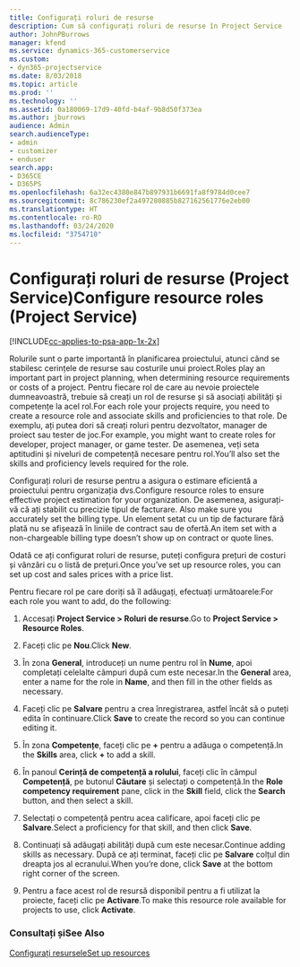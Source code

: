 ```yaml
---
title: Configurați roluri de resurse
description: Cum să configurați roluri de resurse în Project Service
author: JohnPBurrows
manager: kfend
ms.service: dynamics-365-customerservice
ms.custom:
- dyn365-projectservice
ms.date: 8/03/2018
ms.topic: article
ms.prod: ''
ms.technology: ''
ms.assetid: 0a180069-17d9-40fd-b4af-9b8d50f373ea
ms.author: jburrows
audience: Admin
search.audienceType:
- admin
- customizer
- enduser
search.app:
- D365CE
- D365PS
ms.openlocfilehash: 6a32ec4380e847b897931b6691fa8f9784d0cee7
ms.sourcegitcommit: 8c786230ef2a497280885b827162561776e2eb00
ms.translationtype: HT
ms.contentlocale: ro-RO
ms.lasthandoff: 03/24/2020
ms.locfileid: "3754710"
---
```

# <a name="configure-resource-roles-project-service"></a><span data-ttu-id="4be69-103">Configurați roluri de resurse (Project Service)</span><span class="sxs-lookup"><span data-stu-id="4be69-103">Configure resource roles (Project Service)</span></span>

[!INCLUDE[cc-applies-to-psa-app-1x-2x](../includes/cc-applies-to-psa-app-1x-2x.md)]

<span data-ttu-id="4be69-104">Rolurile sunt o parte importantă în planificarea proiectului, atunci când se stabilesc cerințele de resurse sau costurile unui proiect.</span><span class="sxs-lookup"><span data-stu-id="4be69-104">Roles play an important part in project planning, when determining resource requirements or costs of a project.</span></span> <span data-ttu-id="4be69-105">Pentru fiecare rol de care au nevoie proiectele dumneavoastră, trebuie să creați un rol de resurse și să asociați abilități și competențe la acel rol.</span><span class="sxs-lookup"><span data-stu-id="4be69-105">For each role your projects require, you need to create a resource role and associate skills and proficiencies to that role.</span></span> <span data-ttu-id="4be69-106">De exemplu, ați putea dori să creați roluri pentru dezvoltator, manager de proiect sau tester de joc.</span><span class="sxs-lookup"><span data-stu-id="4be69-106">For example, you might want to create roles for developer, project manager, or game tester.</span></span> <span data-ttu-id="4be69-107">De asemenea, veți seta aptitudini și niveluri de competență necesare pentru rol.</span><span class="sxs-lookup"><span data-stu-id="4be69-107">You’ll also set the skills and proficiency levels required for the role.</span></span>  
  
 <span data-ttu-id="4be69-108">Configurați roluri de resurse pentru a asigura o estimare eficientă a proiectului pentru organizația dvs.</span><span class="sxs-lookup"><span data-stu-id="4be69-108">Configure resource roles to ensure effective project estimation for your organization.</span></span>  <span data-ttu-id="4be69-109">De asemenea, asigurați-vă că ați stabilit cu precizie tipul de facturare. </span><span class="sxs-lookup"><span data-stu-id="4be69-109">Also make sure you accurately set the billing type.</span></span> <span data-ttu-id="4be69-110">Un element setat cu un tip de facturare fără plată nu se afișează în liniile de contract sau de ofertă.</span><span class="sxs-lookup"><span data-stu-id="4be69-110">An item set with a non-chargeable billing type doesn’t show up on contract or quote lines.</span></span>  
  
 <span data-ttu-id="4be69-111">Odată ce ați configurat roluri de resurse, puteți configura prețuri de costuri și vânzări cu o listă de prețuri.</span><span class="sxs-lookup"><span data-stu-id="4be69-111">Once you’ve set up resource roles, you can set up cost and sales prices with a price list.</span></span>  
  
 <span data-ttu-id="4be69-112">Pentru fiecare rol pe care doriți să îl adăugați, efectuați următoarele:</span><span class="sxs-lookup"><span data-stu-id="4be69-112">For each role you want to add, do the following:</span></span>  
  
1.  <span data-ttu-id="4be69-113">Accesați **Project Service > Roluri de resurse**.</span><span class="sxs-lookup"><span data-stu-id="4be69-113">Go to **Project Service > Resource Roles**.</span></span>  
  
2.  <span data-ttu-id="4be69-114">Faceți clic pe **Nou**.</span><span class="sxs-lookup"><span data-stu-id="4be69-114">Click **New**.</span></span>  
  
3.  <span data-ttu-id="4be69-115">În zona **General**, introduceți un nume pentru rol în **Nume**, apoi completați celelalte câmpuri după cum este necesar.</span><span class="sxs-lookup"><span data-stu-id="4be69-115">In the **General** area, enter a name for the role in **Name**, and then fill in the other fields as necessary.</span></span>  
  
4.  <span data-ttu-id="4be69-116">Faceți clic pe **Salvare** pentru a crea înregistrarea, astfel încât să o puteți edita în continuare.</span><span class="sxs-lookup"><span data-stu-id="4be69-116">Click **Save** to create the record so you can continue editing it.</span></span>  
  
5.  <span data-ttu-id="4be69-117">În zona **Competențe**, faceți clic pe **+** pentru a adăuga o competență.</span><span class="sxs-lookup"><span data-stu-id="4be69-117">In the **Skills** area, click **+** to add a skill.</span></span>  
  
6.  <span data-ttu-id="4be69-118">În panoul **Cerință de competență a rolului**, faceți clic în câmpul **Competență**, pe butonul **Căutare** și selectați o competență.</span><span class="sxs-lookup"><span data-stu-id="4be69-118">In the **Role competency requirement** pane, click in the **Skill** field, click the **Search** button, and then select a skill.</span></span>  
  
7.  <span data-ttu-id="4be69-119">Selectați o competență pentru acea calificare, apoi faceți clic pe **Salvare**.</span><span class="sxs-lookup"><span data-stu-id="4be69-119">Select a proficiency for that skill, and then click **Save**.</span></span>  
  
8.  <span data-ttu-id="4be69-120">Continuați să adăugați abilități după cum este necesar.</span><span class="sxs-lookup"><span data-stu-id="4be69-120">Continue adding skills as necessary.</span></span> <span data-ttu-id="4be69-121">După ce ați terminat, faceți clic pe **Salvare** colțul din dreapta jos al ecranului.</span><span class="sxs-lookup"><span data-stu-id="4be69-121">When you’re done, click **Save** at the bottom right corner of the screen.</span></span>  
  
9. <span data-ttu-id="4be69-122">Pentru a face acest rol de resursă disponibil pentru a fi utilizat la proiecte, faceți clic pe **Activare**.</span><span class="sxs-lookup"><span data-stu-id="4be69-122">To make this resource role available for projects to use, click **Activate**.</span></span>  
  
### <a name="see-also"></a><span data-ttu-id="4be69-123">Consultați și</span><span class="sxs-lookup"><span data-stu-id="4be69-123">See Also</span></span>  
 [<span data-ttu-id="4be69-124">Configurați resursele</span><span class="sxs-lookup"><span data-stu-id="4be69-124">Set up resources</span></span>](../project-service/set-up-resources.md)
